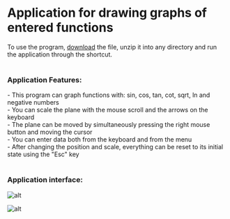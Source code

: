 # Application for drawing graphs of entered functions

To use the program, [download](https://github.com/lilarin/Coursework-Graph-Plotter/raw/main/Graph%20plotter.zip) 
the file, unzip it into any directory and run the application through the shortcut.
</br></br>
<h3>Application Features:</h3>
- This program can graph functions with: sin, cos, tan, cot, sqrt, ln and negative numbers</br>
- You can scale the plane with the mouse scroll and the arrows on the keyboard</br>
- The plane can be moved by simultaneously pressing the right mouse button and moving the cursor</br>
- You can enter data both from the keyboard and from the menu</br>
- After changing the position and scale, everything can be reset to its initial state using the "Esc" key
</br></br>
<h3>Application interface:</h3>

![alt](https://i.imgur.com/6EwN629.png)

![alt](https://i.imgur.com/ko47VvW.png)
